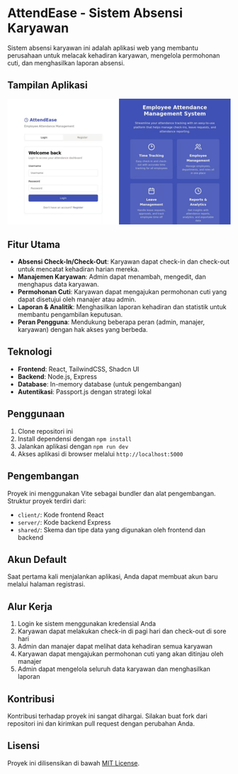 # AttendEase - Sistem Absensi Karyawan

Sistem absensi karyawan ini adalah aplikasi web yang membantu perusahaan untuk melacak kehadiran karyawan, mengelola permohonan cuti, dan menghasilkan laporan absensi.

## Tampilan Aplikasi

![Tampilan Aplikasi](./1.png)

## Fitur Utama

- **Absensi Check-In/Check-Out**: Karyawan dapat check-in dan check-out untuk mencatat kehadiran harian mereka.
- **Manajemen Karyawan**: Admin dapat menambah, mengedit, dan menghapus data karyawan.
- **Permohonan Cuti**: Karyawan dapat mengajukan permohonan cuti yang dapat disetujui oleh manajer atau admin.
- **Laporan & Analitik**: Menghasilkan laporan kehadiran dan statistik untuk membantu pengambilan keputusan.
- **Peran Pengguna**: Mendukung beberapa peran (admin, manajer, karyawan) dengan hak akses yang berbeda.

## Teknologi

- **Frontend**: React, TailwindCSS, Shadcn UI
- **Backend**: Node.js, Express
- **Database**: In-memory database (untuk pengembangan)
- **Autentikasi**: Passport.js dengan strategi lokal

## Penggunaan

1. Clone repositori ini
2. Install dependensi dengan `npm install`
3. Jalankan aplikasi dengan `npm run dev`
4. Akses aplikasi di browser melalui `http://localhost:5000`

## Pengembangan

Proyek ini menggunakan Vite sebagai bundler dan alat pengembangan. Struktur proyek terdiri dari:

- `client/`: Kode frontend React
- `server/`: Kode backend Express
- `shared/`: Skema dan tipe data yang digunakan oleh frontend dan backend

## Akun Default

Saat pertama kali menjalankan aplikasi, Anda dapat membuat akun baru melalui halaman registrasi.

## Alur Kerja

1. Login ke sistem menggunakan kredensial Anda
2. Karyawan dapat melakukan check-in di pagi hari dan check-out di sore hari
3. Admin dan manajer dapat melihat data kehadiran semua karyawan
4. Karyawan dapat mengajukan permohonan cuti yang akan ditinjau oleh manajer
5. Admin dapat mengelola seluruh data karyawan dan menghasilkan laporan

## Kontribusi

Kontribusi terhadap proyek ini sangat dihargai. Silakan buat fork dari repositori ini dan kirimkan pull request dengan perubahan Anda.

## Lisensi

Proyek ini dilisensikan di bawah [MIT License](LICENSE).